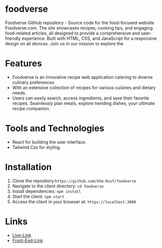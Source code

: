 # foodverse

Foodverse GitHub repository - Source code for the food-focused website Foodverse.com. The site showcases recipes, cooking tips, and engaging food-related articles, all designed to provide a comprehensive and user-friendly experience. Built with HTML, CSS, and JavaScript for a responsive design on all devices. Join us in our mission to explore the

# Features
- Foodverse is an innovative recipe web application catering to diverse culinary preferences
- With an extensive collection of recipes for various cuisines and dietary needs.
- Users can easily search, access ingredients, and save their favorite recipes. Seamlessly plan meals, explore trending dishes, your ultimate recipe companion.

# Tools and Technologies
- React for building the user interface.
- Tailwind Css for styling.

# Installation 
1. Clone the repository:`https://github.com/Shm-Rsuf/foodverse`
2. Navigate to the client directory: `cd foodverse`
3. Install dependencies: `npm install`
4. Start the client: `npm start`
5. Access the client in your browser at: `https://localhost:3000`

# Links
- [Live-Link](https://foodverse-a3.netlify.app/)
- [Front-End-Link](https://github.com/Shm-Rsuf/foodverse)
